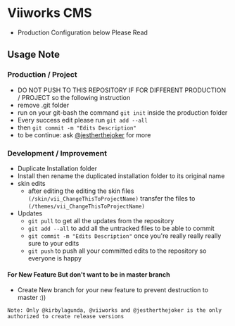 # Viiworks CMS

- Production Configuration below Please Read


## Usage Note
### Production / Project
* DO NOT PUSH TO THIS REPOSITORY IF FOR DIFFERENT PRODUCTION / PROJECT so the following instruction
* remove .git folder
* run on your git-bash the command `git init` inside the production folder
* Every success edit please run `git add --all`
* then `git commit -m "Edits Description"`
* to be continue: ask [@jestherthejoker](https://github.com/jestherthejoker) for more

### Development / Improvement
* Duplicate Installation folder
* Install then rename the duplicated installation folder to its original name
* skin edits
  * after editing the editing the skin files `(/skin/vii_ChangeThisToProjectName)` transfer the files to `(/themes/vii_ChangeThisToProjectName)`
* Updates
  * `git pull` to get all the updates from the repository
  * `git add --all` to add all the untracked files to be able to commit
  * `git commit -m "Edits Description"` once you're really really really sure to your edits
  * `git push` to push all your committed edits to the repository so everyone is happy

#### For New Feature But don't want to be in master branch
* Create New branch for your new feature to prevent destruction to master :))


`Note: Only @kirbylagunda, @viiworks and @jestherthejoker is the only authorized to create release versions`
